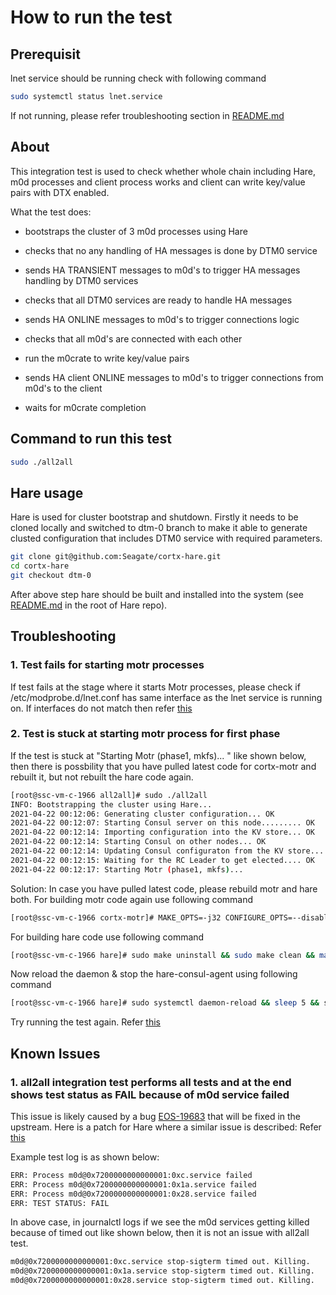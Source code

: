 # How to run the test

## Prerequisit
lnet service should be running check with following command
```sh
sudo systemctl status lnet.service
```

If not running, please refer troubleshooting section in [README.md](https://github.com/Seagate/cortx-hare/blob/main/README.md#data_iface)

## About

This integration test is used to check whether whole
chain including Hare, m0d processes and client process
works and client can write key/value pairs with DTX
enabled.

What the test does:
-   bootstraps the cluster of 3 m0d processes using Hare

-   checks that no any handling of HA messages is done by
    DTM0 service

-   sends HA TRANSIENT messages to m0d's to trigger HA messages
    handling by DTM0 services

-   checks that all DTM0 services are ready to handle HA messages

-   sends HA ONLINE messages to m0d's to trigger connections logic

-   checks that all m0d's are connected with each other

-   run the m0crate to write key/value pairs

-   sends HA client ONLINE messages to m0d's to trigger
    connections from m0d's to the client

-   waits for m0crate completion

## Command to run this test
```sh
sudo ./all2all
```

## Hare usage

Hare is used for cluster bootstrap and shutdown. Firstly
it needs to be cloned locally and switched to dtm-0 branch
to make it able to generate clusted configuration that includes
DTM0 service with required parameters.
```sh
git clone git@github.com:Seagate/cortx-hare.git
cd cortx-hare
git checkout dtm-0
```
After above step hare should be built and installed into the system 
(see [README.md](https://github.com/Seagate/cortx-hare/blob/main/README.md) in the root of Hare repo).

## Troubleshooting
### 1. Test fails for starting motr processes
If test fails at the stage where it starts Motr processes, please check if /etc/modprobe.d/lnet.conf has same interface as 
the lnet service is running on. If interfaces do not match then refer [this](https://github.com/Seagate/cortx-hare/blob/main/README.md#data_iface)

### 2. Test is stuck at starting motr process for first phase
If the test is stuck at "Starting Motr (phase1, mkfs)... " like shown below, then there is possbility that 
you have pulled latest code for cortx-motr and rebuilt it, but not rebuilt the hare code again.

```sh
[root@ssc-vm-c-1966 all2all]# sudo ./all2all
INFO: Bootstrapping the cluster using Hare...
2021-04-22 00:12:06: Generating cluster configuration... OK
2021-04-22 00:12:07: Starting Consul server on this node......... OK
2021-04-22 00:12:14: Importing configuration into the KV store... OK
2021-04-22 00:12:14: Starting Consul on other nodes... OK
2021-04-22 00:12:14: Updating Consul configuraton from the KV store... OK
2021-04-22 00:12:15: Waiting for the RC Leader to get elected.... OK
2021-04-22 00:12:17: Starting Motr (phase1, mkfs)...

```
Solution:
In case you have pulled latest code, please rebuild motr and hare both. 
For building motr code again use following command
```sh
[root@ssc-vm-c-1966 cortx-motr]# MAKE_OPTS=-j32 CONFIGURE_OPTS=--disable-altogether-mode\ --enable-debug\ --enable-dtm0\ --with-trace-ubuf-size=32  ./scripts/m0 rebuild || echo FAIL;
```
For building hare code use following command
```sh
[root@ssc-vm-c-1966 hare]# sudo make uninstall && sudo make clean && make && sudo make install
```
Now reload the daemon & stop the hare-consul-agent using following command

```sh
[root@ssc-vm-c-1966 hare]# sudo systemctl daemon-reload && sleep 5 && service hare-consul-agent stop 
```
Try running the test again. Refer [this](https://github.com/Seagate/cortx-motr/blob/dtm0-main/dtm0/it/all2all/README.md#command-to-run-this-test)

## Known Issues
### 1. all2all integration test performs all tests and at the end shows test status as FAIL because of m0d service failed
This issue is likely caused by a bug [EOS-19683](https://jts.seagate.com/browse/EOS-19683) that will be fixed in the upstream. Here is a patch for Hare where a similar issue is described: Refer [this](https://github.com/Seagate/cortx-hare/pull/1606)

Example test log is as shown below:
```sh
ERR: Process m0d@0x7200000000000001:0xc.service failed
ERR: Process m0d@0x7200000000000001:0x1a.service failed
ERR: Process m0d@0x7200000000000001:0x28.service failed
ERR: TEST STATUS: FAIL
```
In above case, in journalctl logs if we see the m0d services getting killed because of timed out like shown below, then it is not an issue with all2all test.
```sh
m0d@0x7200000000000001:0xc.service stop-sigterm timed out. Killing.
m0d@0x7200000000000001:0x1a.service stop-sigterm timed out. Killing.
m0d@0x7200000000000001:0x28.service stop-sigterm timed out. Killing.
```
